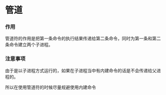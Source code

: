 # 管道

### 作用

管道符的作用是把第一条命令的执行结果传递给第二条命令，同时为第一条和第二条命令建立两个子进程。



### 注意事项

由于是以子进程方式运行的，如果在子进程当中有内建命令的话是不会传递给父进程的。

所以在使用管道符的时候尽量规避使用内建命令
